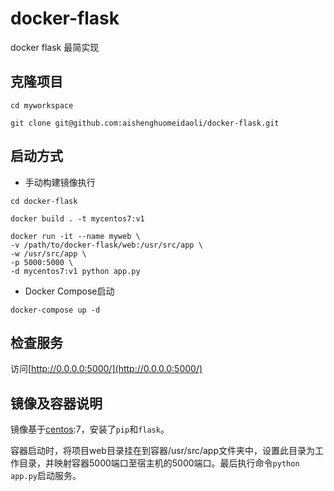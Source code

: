 # docker-flask
docker flask 最简实现

## 克隆项目

```
cd myworkspace

git clone git@github.com:aishenghuomeidaoli/docker-flask.git
```

## 启动方式

* 手动构建镜像执行

```
cd docker-flask

docker build . -t mycentos7:v1

docker run -it --name myweb \
-v /path/to/docker-flask/web:/usr/src/app \
-w /usr/src/app \
-p 5000:5000 \
-d mycentos7:v1 python app.py
```

* Docker Compose启动

```
docker-compose up -d
```

## 检查服务

访问[http://0.0.0.0:5000/](http://0.0.0.0:5000/)

## 镜像及容器说明

镜像基于[centos](https://hub.docker.com/r/library/centos/):7，安装了`pip`和`flask`。

容器启动时，将项目web目录挂在到容器/usr/src/app文件夹中，设置此目录为工作目录，并映射容器5000端口至宿主机的5000端口。最后执行命令`python app.py`启动服务。